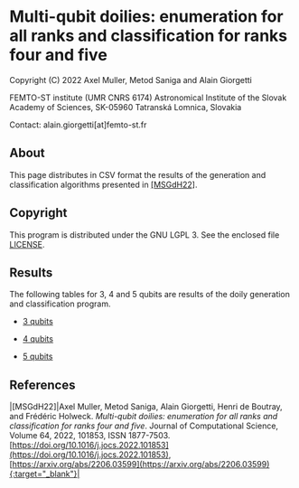# Multi-qubit doilies: enumeration for all ranks and classification for ranks four and five

Copyright (C) 2022 Axel Muller, Metod Saniga and Alain Giorgetti

FEMTO-ST institute (UMR CNRS 6174)
Astronomical Institute of the Slovak Academy of Sciences, SK-05960 Tatranská Lomnica, Slovakia

Contact: alain.giorgetti[at]femto-st.fr

## About

This page distributes in CSV format the results of the generation and classification algorithms presented in [[MSGdH22]](#MSGdH22).

## Copyright

This program is distributed under the GNU LGPL 3. See the enclosed file [LICENSE](./LICENSE).

## Results

The following tables for 3, 4 and 5 qubits are results of the doily generation and classification program.

- [3 qubits](3qubits/3table.csv)

- [4 qubits](4qubits/4table.csv)

- [5 qubits](5qubits/5table.csv)

## References

|<a id="MSGdH22"/>[MSGdH22]|Axel Muller, Metod Saniga, Alain Giorgetti, Henri de Boutray, and Frédéric Holweck. *Multi-qubit doilies: enumeration for all ranks and classification for ranks four and five*. Journal of Computational Science, Volume 64, 2022, 101853, ISSN 1877-7503. [https://doi.org/10.1016/j.jocs.2022.101853](https://doi.org/10.1016/j.jocs.2022.101853), [https://arxiv.org/abs/2206.03599](https://arxiv.org/abs/2206.03599){:target="_blank"}|

